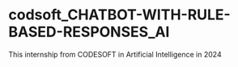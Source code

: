# codsoft_CHATBOT-WITH-RULE-BASED-RESPONSES_AI
This internship from CODESOFT in Artificial Intelligence in 2024
